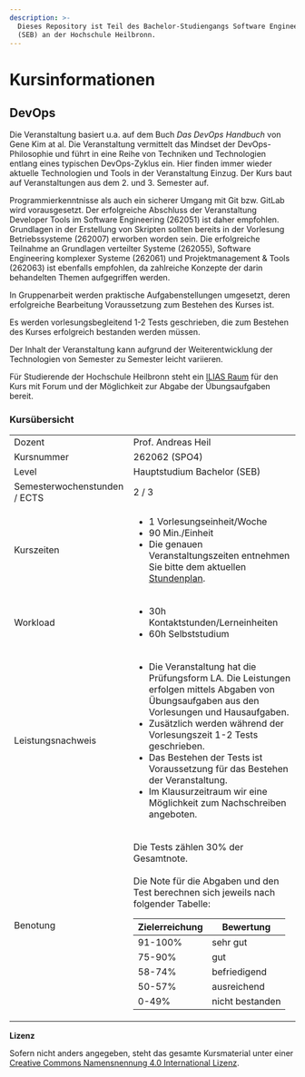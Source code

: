 ```yaml
---
description: >-
  Dieses Repository ist Teil des Bachelor-Studiengangs Software Engineering
  (SEB) an der Hochschule Heilbronn.
---
```


# Kursinformationen

## DevOps

Die Veranstaltung basiert u.a. auf dem Buch _Das DevOps Handbuch_ von Gene Kim at al. Die Veranstaltung vermittelt das Mindset der DevOps-Philosophie und führt in eine Reihe von Techniken und Technologien entlang eines typischen DevOps-Zyklus ein. Hier finden immer wieder aktuelle Technologien und Tools in der Veranstaltung Einzug. Der Kurs baut auf Veranstaltungen aus dem 2. und 3. Semester auf.

Programmierkenntnisse als auch ein sicherer Umgang mit Git bzw. GitLab wird vorausgesetzt. Der erfolgreiche Abschluss der Veranstaltung Developer Tools im Software Engineering (262051) ist daher empfohlen. Grundlagen in der Erstellung von Skripten sollten bereits in der Vorlesung Betriebssysteme (262007) erworben worden sein. Die erfolgreiche Teilnahme an Grundlagen verteilter Systeme (262055), Software Engineering komplexer Systeme (262061) und Projektmanagement & Tools (262063) ist ebenfalls empfohlen, da zahlreiche Konzepte der darin behandelten Themen aufgegriffen werden.

In Gruppenarbeit werden praktische Aufgabenstellungen umgesetzt, deren erfolgreiche Bearbeitung Voraussetzung zum Bestehen des Kurses ist.

Es werden vorlesungsbegleitend 1-2 Tests geschrieben, die zum Bestehen des Kurses erfolgreich bestanden werden müssen.

Der Inhalt der Veranstaltung kann aufgrund der Weiterentwicklung der Technologien von Semester zu Semester leicht variieren.

Für Studierende der Hochschule Heilbronn steht ein [ILIAS Raum](https://ilias.hs-heilbronn.de/goto.php?target=crs\_262954\&client\_id=iliashhn) für den Kurs mit Forum und der Möglichkeit zur Abgabe der Übungsaufgaben bereit.

### Kursübersicht

|                              |                                                                                                                                                                                                                                                                                                                                                                                                                                                               |
| ---------------------------- | ------------------------------------------------------------------------------------------------------------------------------------------------------------------------------------------------------------------------------------------------------------------------------------------------------------------------------------------------------------------------------------------------------------------------------------------------------------- |
| Dozent                       | Prof. Andreas Heil                                                                                                                                                                                                                                                                                                                                                                                                                                            |
| Kursnummer                   | 262062 (SPO4)                                                                                                                                                                                                                                                                                                                                                                                                                                                 |
| Level                        | Hauptstudium Bachelor (SEB)                                                                                                                                                                                                                                                                                                                                                                                                                                   |
| Semesterwochenstunden / ECTS | 2 / 3                                                                                                                                                                                                                                                                                                                                                                                                                                                         |
| Kurszeiten                   | <ul><li>1 Vorlesungseinheit/Woche</li><li>90 Min./Einheit</li><li>Die genauen Veranstaltungszeiten entnehmen Sie bitte dem aktuellen <a href="https://splan.hs-heilbronn.de/">Stundenplan</a>.</li></ul>                                                                                                                                                                                                                                                      |
| Workload                     | <ul><li>30h Kontaktstunden/Lerneinheiten</li><li>60h Selbststudium</li></ul>                                                                                                                                                                                                                                                                                                                                                                                  |
| Leistungsnachweis            | <ul><li>Die Veranstaltung hat die Prüfungsform LA. Die Leistungen erfolgen mittels Abgaben von Übungsaufgaben aus den Vorlesungen und Hausaufgaben.</li><li>Zusätzlich werden während der Vorlesungszeit 1-2 Tests geschrieben.</li><li>Das Bestehen der Tests ist Voraussetzung für das Bestehen der Veranstaltung.</li><li>Im Klausurzeitraum wir eine Möglichkeit zum Nachschreiben angeboten.</li></ul>                                                   |
| Benotung                     | <p>Die Tests zählen 30% der Gesamtnote. <br><br>Die Note für die Abgaben und den Test berechnen sich jeweils nach folgender Tabelle:</p><table><thead><tr><th>Zielerreichung</th><th>Bewertung</th></tr></thead><tbody><tr><td>91-100%</td><td>sehr gut</td></tr><tr><td>75-90%</td><td>gut</td></tr><tr><td>58-74%</td><td>befriedigend</td></tr><tr><td>50-57%</td><td>ausreichend</td></tr><tr><td>0-49%</td><td>nicht bestanden</td></tr></tbody></table> |

**Lizenz**

Sofern nicht anders angegeben, steht das gesamte Kursmaterial unter einer [Creative Commons Namensnennung 4.0 International Lizenz](https://creativecommons.org/licenses/by/4.0/).

